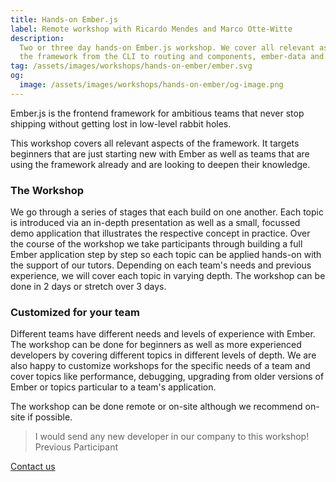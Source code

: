 ```yaml
---
title: Hands-on Ember.js
label: Remote workshop with Ricardo Mendes and Marco Otte-Witte
description:
  Two or three day hands-on Ember.js workshop. We cover all relevant aspects of
  the framework from the CLI to routing and components, ember-data and testing.
tag: /assets/images/workshops/hands-on-ember/ember.svg
og:
  image: /assets/images/workshops/hands-on-ember/og-image.png
---
```


Ember.js is the frontend framework for ambitious teams that never stop shipping
without getting lost in low-level rabbit holes.

This workshop covers all relevant aspects of the framework. It targets beginners
that are just starting new with Ember as well as teams that are using the
framework already and are looking to deepen their knowledge.

<!--break-->

### The Workshop

We go through a series of stages that each build on one another. Each topic is
introduced via an in-depth presentation as well as a small, focussed demo
application that illustrates the respective concept in practice. Over the course
of the workshop we take participants through building a full Ember application
step by step so each topic can be applied hands-on with the support of our
tutors. Depending on each team's needs and previous experience, we will cover
each topic in varying depth. The workshop can be done in 2 days or stretch over
3 days.

<!--break-->

### Customized for your team

Different teams have different needs and levels of experience with Ember. The
workshop can be done for beginners as well as more experienced developers by
covering different topics in different levels of depth. We are also happy to
customize workshops for the specific needs of a team and cover topics like
performance, debugging, upgrading from older versions of Ember or topics
particular to a team's application.

The workshop can be done remote or on-site although we recommend on-site if
possible.

> I would send any new developer in our company to this workshop!
> <author>Previous Participant</author>

<!--break-->

<div layout:class="full" offset:class="after-21">
<CallToAction
  @title="Bring your Ember skills to the next level!"
  @text="Request a call to learn more about our Ember workshop and how we can tailor it to meet your team's needs."
  @label="Book this workshop"
>
  <a href="/contact/" button:scope>
    Contact us
  </a>
</CallToAction>
</div>
